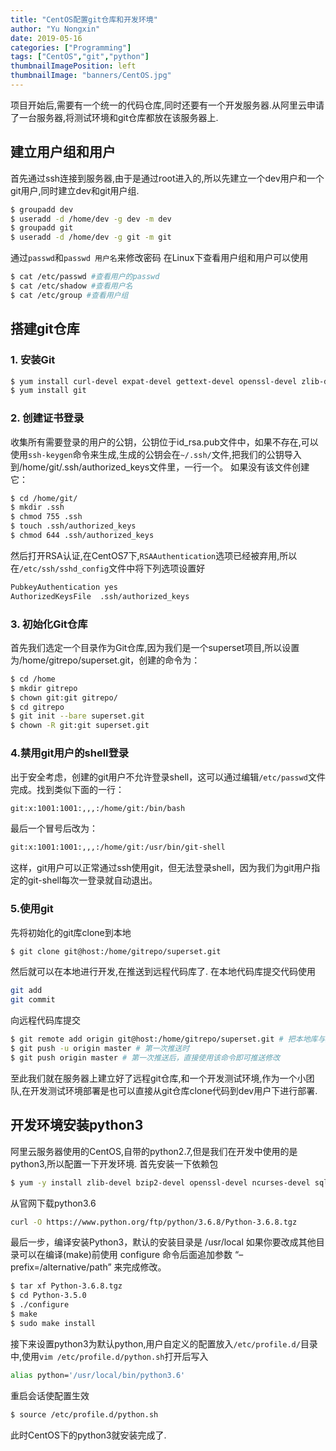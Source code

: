 ```yaml
---
title: "CentOS配置git仓库和开发环境"
author: "Yu Nongxin"
date: 2019-05-16
categories: ["Programming"]
tags: ["CentOS","git","python"]
thumbnailImagePosition: left
thumbnailImage: "banners/CentOS.jpg"
---
```


项目开始后,需要有一个统一的代码仓库,同时还要有一个开发服务器.从阿里云申请了一台服务器,将测试环境和git仓库都放在该服务器上.
<!--more-->

## 建立用户组和用户
首先通过ssh连接到服务器,由于是通过root进入的,所以先建立一个dev用户和一个git用户,同时建立dev和git用户组.
```bash
$ groupadd dev
$ useradd -d /home/dev -g dev -m dev
$ groupadd git
$ useradd -d /home/dev -g git -m git
```
通过```passwd```和```passwd 用户名```来修改密码
在Linux下查看用户组和用户可以使用
```bash
$ cat /etc/passwd #查看用户的passwd
$ cat /etc/shadow #查看用户名
$ cat /etc/group #查看用户组
```
## 搭建git仓库

### 1. 安装Git
```bash
$ yum install curl-devel expat-devel gettext-devel openssl-devel zlib-devel perl-devel
$ yum install git
```
### 2. 创建证书登录
收集所有需要登录的用户的公钥，公钥位于id_rsa.pub文件中，如果不存在,可以使用```ssh-keygen```命令来生成,生成的公钥会在```~/.ssh/```文件,把我们的公钥导入到/home/git/.ssh/authorized_keys文件里，一行一个。
如果没有该文件创建它：
```bash
$ cd /home/git/
$ mkdir .ssh
$ chmod 755 .ssh
$ touch .ssh/authorized_keys
$ chmod 644 .ssh/authorized_keys
```
然后打开RSA认证,在CentOS7下,```RSAAuthentication```选项已经被弃用,所以在```/etc/ssh/sshd_config```文件中将下列选项设置好
```bash
PubkeyAuthentication yes     
AuthorizedKeysFile  .ssh/authorized_keys
```
### 3. 初始化Git仓库
首先我们选定一个目录作为Git仓库,因为我们是一个superset项目,所以设置为/home/gitrepo/superset.git，创建的命令为：
```bash
$ cd /home
$ mkdir gitrepo
$ chown git:git gitrepo/
$ cd gitrepo
$ git init --bare superset.git
$ chown -R git:git superset.git 
```

### 4.禁用git用户的shell登录
出于安全考虑，创建的git用户不允许登录shell，这可以通过编辑```/etc/passwd```文件完成。找到类似下面的一行：
```bash
git:x:1001:1001:,,,:/home/git:/bin/bash  
```
最后一个冒号后改为：
```bash
git:x:1001:1001:,,,:/home/git:/usr/bin/git-shell  
```
这样，git用户可以正常通过ssh使用git，但无法登录shell，因为我们为git用户指定的git-shell每次一登录就自动退出。

### 5.使用git
先将初始化的git库clone到本地
```bash
$ git clone git@host:/home/gitrepo/superset.git
```
然后就可以在本地进行开发,在推送到远程代码库了.
在本地代码库提交代码使用
```bash
git add
git commit
```
向远程代码库提交
```bash
$ git remote add origin git@host:/home/gitrepo/superset.git # 把本地库与远程库关联
$ git push -u origin master # 第一次推送时
$ git push origin master # 第一次推送后，直接使用该命令即可推送修改
```
至此我们就在服务器上建立好了远程git仓库,和一个开发测试环境,作为一个小团队,在开发测试环境部署是也可以直接从git仓库clone代码到dev用户下进行部署.

## 开发环境安装python3
阿里云服务器使用的CentOS,自带的python2.7,但是我们在开发中使用的是python3,所以配置一下开发环境.
首先安装一下依赖包
```bash
$ yum -y install zlib-devel bzip2-devel openssl-devel ncurses-devel sqlite-devel readline-devel tk-devel gdbm-devel db4-devel libpcap-devel xz-devel
```
从官网下载python3.6
```bash
curl -O https://www.python.org/ftp/python/3.6.8/Python-3.6.8.tgz
```
最后一步，编译安装Python3，默认的安装目录是 /usr/local 如果你要改成其他目录可以在编译(make)前使用 configure 命令后面追加参数 “–prefix=/alternative/path” 来完成修改。
```bash
$ tar xf Python-3.6.8.tgz
$ cd Python-3.5.0
$ ./configure
$ make
$ sudo make install
```
接下来设置python3为默认python,用户自定义的配置放入```/etc/profile.d/```目录中,使用```vim /etc/profile.d/python.sh```打开后写入
```bash
alias python='/usr/local/bin/python3.6'
```
重启会话使配置生效
```bash
$ source /etc/profile.d/python.sh
```
此时CentOS下的python3就安装完成了.